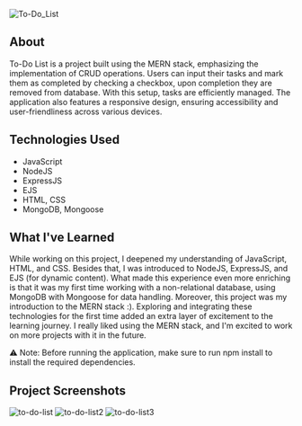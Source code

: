 ![To-Do_List](https://github.com/EldarGljiva/to-do-list-app/assets/116194253/c0e9aaa1-f182-41a9-9a18-c8a9a0627e9b)
## About

To-Do List is a project built using the MERN stack, emphasizing the implementation of CRUD operations. Users can input their tasks and mark them as completed by checking a checkbox, upon completion they are removed from database. With this setup, tasks are efficiently managed. The application also features a responsive design, ensuring accessibility and user-friendliness across various devices.

## Technologies Used

- JavaScript
- NodeJS
- ExpressJS
- EJS
- HTML, CSS
- MongoDB, Mongoose
  
## What I've Learned

While working on this project, I deepened my understanding of JavaScript, HTML, and CSS. Besides that, I was introduced to NodeJS, ExpressJS, and EJS (for dynamic content). What made this experience even more enriching is that it was my first time working with a non-relational database, using MongoDB with Mongoose for data handling. Moreover, this project was my introduction to the MERN stack :). Exploring and integrating these technologies for the first time added an extra layer of excitement to the learning journey. I really liked using the MERN stack, and I'm excited to work on more projects with it in the future.

⚠️ Note: Before running the application, make sure to run npm install to install the required dependencies.

## Project Screenshots
![to-do-list](https://github.com/EldarGljiva/to-do-list-app/assets/116194253/528a614c-14d2-493b-9cf7-5dd28b2d42f6)
![to-do-list2](https://github.com/EldarGljiva/to-do-list-app/assets/116194253/b88279e7-691d-4c0f-9312-b42d3c1bc911)
![to-do-list3](https://github.com/EldarGljiva/to-do-list-app/assets/116194253/07926ef2-6f7c-4eae-b358-0adc766bfe3a)
